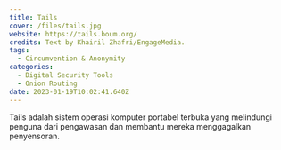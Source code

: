 ```yaml
---
title: Tails
cover: /files/tails.jpg
website: https://tails.boum.org/
credits: Text by Khairil Zhafri/EngageMedia.
tags:
  - Circumvention & Anonymity
categories:
  - Digital Security Tools
  - Onion Routing
date: 2023-01-19T10:02:41.640Z
---
```

Tails adalah sistem operasi komputer portabel terbuka yang melindungi penguna dari pengawasan dan membantu mereka menggagalkan penyensoran.